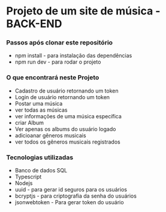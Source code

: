 # Projeto de um site de música - BACK-END

### Passos após clonar este repositório
* npm install - para instalação das dependências
* npm run dev - para rodar o projeto

### O que encontrará neste Projeto
* Cadastro de usuário retornando um token
* Login de usuário retornando um token
* Postar uma música
* ver todas as músicas 
* ver informações de uma música específica
* criar Album
* Ver apenas os albums do usuário logado
* adicioanar gêneros musicais
* ver todos os gêneros musicais registrados


### Tecnologias utilizadas
* Banco de dados SQL
* Typescript
* Nodejs
* uuid - para gerar id seguros para os usuários 
* bcryptjs - para criptografia da senha do usuários
* jsonwebtoken - Para gerar token do usuário
